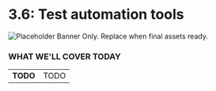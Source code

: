 # 3.6: Test automation tools

![Placeholder Banner Only. Replace when final assets ready.](_media/day-06.png)

### WHAT WE'LL COVER TODAY

| | |
|:--|:--- |
| **TODO** | TODO |
